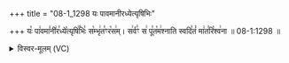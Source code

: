 +++
title = "08-1_1298 यः पावमानीरध्येत्यृषिभिः"

+++
यः꣡ पा꣢वमा꣣नी꣢र꣣ध्ये꣡त्यृषि꣢꣯भिः꣣ स꣡म्भृ꣢त꣣ꣳर꣡स꣢म्। स꣢र्व꣣ꣳ स꣢ पू꣣त꣡म꣢श्नाति स्वदि꣣तं꣡ मा꣢त꣣रि꣡श्व꣢ना ॥ 08-1:1298 ॥

<details><summary>विस्वर-मूलम् (VC)</summary>

यः पावमानीरध्येत्यृषिभिः सम्भृतꣳ रसम् । सर्वꣳ स पूतमश्नाति स्वदितं मातरिश्वना ॥१२९८॥
</details>